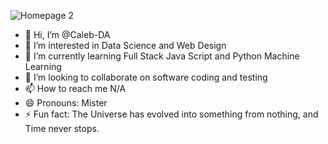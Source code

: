 ![Homepage 2](https://github.com/Caleb-DA/Caleb-DA/assets/162135611/656359b5-e273-48df-93a3-d24b0c61ba4f)

- 👋 Hi, I’m @Caleb-DA
- 👀 I’m interested in Data Science and Web Design
- 🌱 I’m currently learning Full Stack Java Script and  Python Machine Learning
- 💞️ I’m looking to collaborate on software coding and testing
- 📫 How to reach me N/A
- 😄 Pronouns: Mister
- ⚡ Fun fact: The Universe has evolved into something from nothing, and Time never stops.
